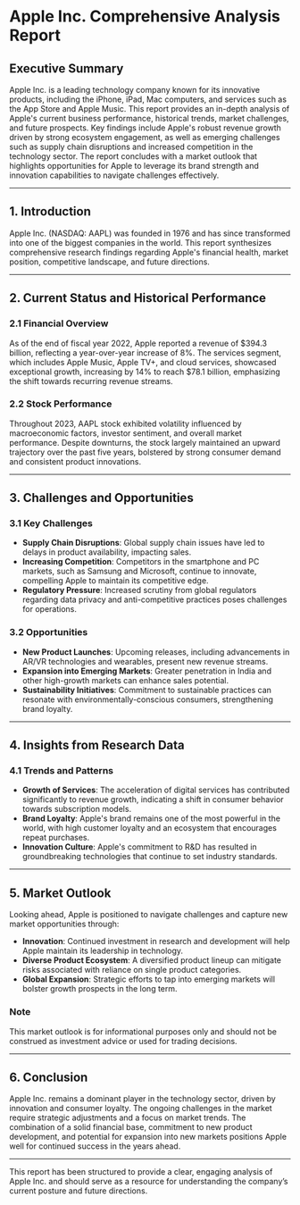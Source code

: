 # Apple Inc. Comprehensive Analysis Report

## Executive Summary

Apple Inc. is a leading technology company known for its innovative products, including the iPhone, iPad, Mac computers, and services such as the App Store and Apple Music. This report provides an in-depth analysis of Apple's current business performance, historical trends, market challenges, and future prospects. Key findings include Apple's robust revenue growth driven by strong ecosystem engagement, as well as emerging challenges such as supply chain disruptions and increased competition in the technology sector. The report concludes with a market outlook that highlights opportunities for Apple to leverage its brand strength and innovation capabilities to navigate challenges effectively.

---

## 1. Introduction

Apple Inc. (NASDAQ: AAPL) was founded in 1976 and has since transformed into one of the biggest companies in the world. This report synthesizes comprehensive research findings regarding Apple's financial health, market position, competitive landscape, and future directions.

---

## 2. Current Status and Historical Performance

### 2.1 Financial Overview
As of the end of fiscal year 2022, Apple reported a revenue of $394.3 billion, reflecting a year-over-year increase of 8%. The services segment, which includes Apple Music, Apple TV+, and cloud services, showcased exceptional growth, increasing by 14% to reach $78.1 billion, emphasizing the shift towards recurring revenue streams.

### 2.2 Stock Performance
Throughout 2023, AAPL stock exhibited volatility influenced by macroeconomic factors, investor sentiment, and overall market performance. Despite downturns, the stock largely maintained an upward trajectory over the past five years, bolstered by strong consumer demand and consistent product innovations.

---

## 3. Challenges and Opportunities

### 3.1 Key Challenges
- **Supply Chain Disruptions**: Global supply chain issues have led to delays in product availability, impacting sales.
- **Increasing Competition**: Competitors in the smartphone and PC markets, such as Samsung and Microsoft, continue to innovate, compelling Apple to maintain its competitive edge.
- **Regulatory Pressure**: Increased scrutiny from global regulators regarding data privacy and anti-competitive practices poses challenges for operations.

### 3.2 Opportunities
- **New Product Launches**: Upcoming releases, including advancements in AR/VR technologies and wearables, present new revenue streams.
- **Expansion into Emerging Markets**: Greater penetration in India and other high-growth markets can enhance sales potential.
- **Sustainability Initiatives**: Commitment to sustainable practices can resonate with environmentally-conscious consumers, strengthening brand loyalty.

---

## 4. Insights from Research Data

### 4.1 Trends and Patterns
- **Growth of Services**: The acceleration of digital services has contributed significantly to revenue growth, indicating a shift in consumer behavior towards subscription models.
- **Brand Loyalty**: Apple's brand remains one of the most powerful in the world, with high customer loyalty and an ecosystem that encourages repeat purchases.
- **Innovation Culture**: Apple's commitment to R&D has resulted in groundbreaking technologies that continue to set industry standards.

---

## 5. Market Outlook

Looking ahead, Apple is positioned to navigate challenges and capture new market opportunities through:

- **Innovation**: Continued investment in research and development will help Apple maintain its leadership in technology.
- **Diverse Product Ecosystem**: A diversified product lineup can mitigate risks associated with reliance on single product categories.
- **Global Expansion**: Strategic efforts to tap into emerging markets will bolster growth prospects in the long term.

### Note
This market outlook is for informational purposes only and should not be construed as investment advice or used for trading decisions.

---

## 6. Conclusion

Apple Inc. remains a dominant player in the technology sector, driven by innovation and consumer loyalty. The ongoing challenges in the market require strategic adjustments and a focus on market trends. The combination of a solid financial base, commitment to new product development, and potential for expansion into new markets positions Apple well for continued success in the years ahead.

---

This report has been structured to provide a clear, engaging analysis of Apple Inc. and should serve as a resource for understanding the company’s current posture and future directions.
